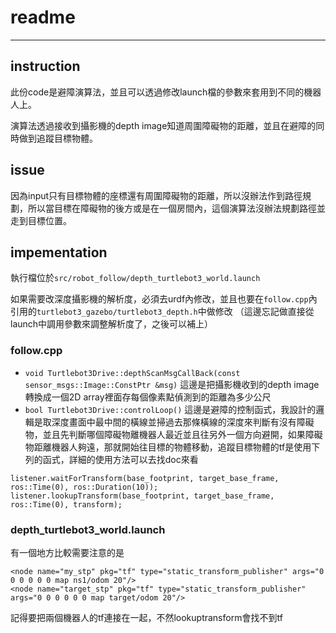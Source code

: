 # readme

---
## instruction
此份code是避障演算法，並且可以透過修改launch檔的參數來套用到不同的機器人上。

演算法透過接收到攝影機的depth image知道周圍障礙物的距離，並且在避障的同時做到追蹤目標物體。
## issue
因為input只有目標物體的座標還有周圍障礙物的距離，所以沒辦法作到路徑規劃，所以當目標在障礙物的後方或是在一個房間內，這個演算法沒辦法規劃路徑並走到目標位置。
## impementation
執行檔位於`src/robot_follow/depth_turtlebot3_world.launch`

如果需要改深度攝影機的解析度，必須去urdf內修改，並且也要在`follow.cpp`內引用的`turtlebot3_gazebo/turtlebot3_depth.h`中做修改
（這邊忘記做直接從launch中調用參數來調整解析度了，之後可以補上）

### follow.cpp

- `void Turtlebot3Drive::depthScanMsgCallBack(const sensor_msgs::Image::ConstPtr &msg)`
這邊是把攝影機收到的depth image 轉換成一個2D array裡面存每個像素點偵測到的距離為多少公尺
- `bool Turtlebot3Drive::controlLoop()`
這邊是避障的控制函式，我設計的邏輯是取深度畫面中最中間的橫線並掃過去那條橫線的深度來判斷有沒有障礙物，並且先判斷哪個障礙物離機器人最近並且往另外一個方向避開，如果障礙物距離機器人夠遠，那就開始往目標的物體移動，追蹤目標物體的tf是使用下列的函式，詳細的使用方法可以去找doc來看
```=C++
listener.waitForTransform(base_footprint, target_base_frame, ros::Time(0), ros::Duration(10));
listener.lookupTransform(base_footprint, target_base_frame,	ros::Time(0), transform);
```
### depth_turtlebot3_world.launch
有一個地方比較需要注意的是
```=XML
<node name="my_stp" pkg="tf" type="static_transform_publisher" args="0 0 0 0 0 0 map ns1/odom 20"/>
<node name="target_stp" pkg="tf" type="static_transform_publisher" args="0 0 0 0 0 0 map target/odom 20"/>
```
記得要把兩個機器人的tf連接在一起，不然lookuptransform會找不到tf
